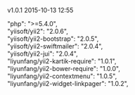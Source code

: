 v1.0.1 2015-10-13 12:55  

"php": ">=5.4.0",  
"yiisoft/yii2": "2.0.6",  
"yiisoft/yii2-bootstrap": "2.0.5",  
"yiisoft/yii2-swiftmailer": "2.0.4",  
"yiisoft/yii2-jui": "2.0.4",  
"liyunfang/yii2-kartik-require": "1.0.1",  
"liyunfang/yii2-bower-require": "1.0.0",  
"liyunfang/yii2-contextmenu": "1.0.5",  
"liyunfang/yii2-widget-linkpager": "1.0.2",  

